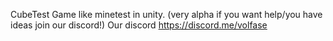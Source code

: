 CubeTest
Game like minetest in unity. (very alpha if you want help/you have ideas join our discord!)
Our discord https://discord.me/volfase
